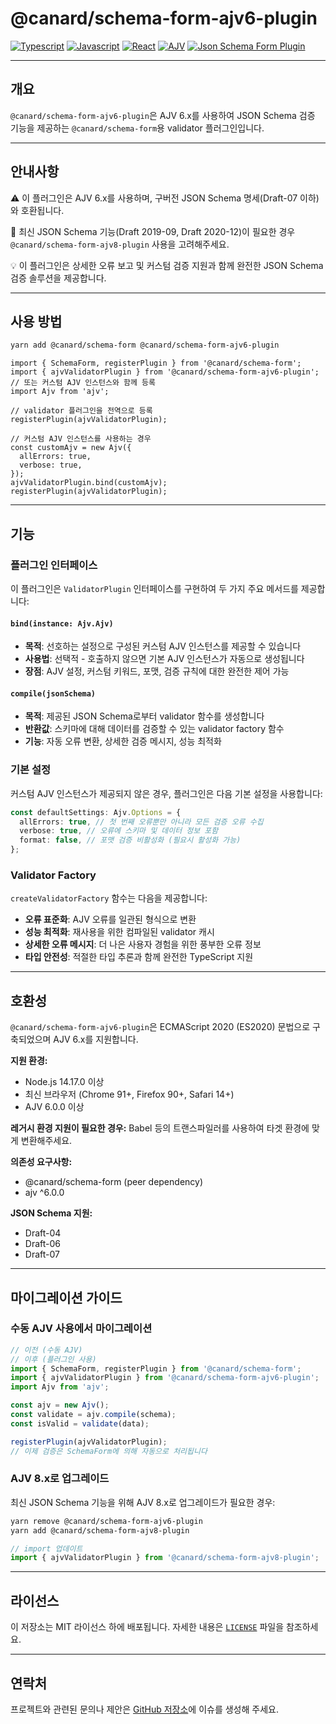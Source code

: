 # @canard/schema-form-ajv6-plugin

[![Typescript](https://img.shields.io/badge/typescript-✔-blue.svg)]()
[![Javascript](https://img.shields.io/badge/javascript-✔-yellow.svg)]()
[![React](https://img.shields.io/badge/react-✔-61DAFB.svg)]()
[![AJV](https://img.shields.io/badge/AJV-6.x-orange.svg)]()
[![Json Schema Form Plugin](https://img.shields.io/badge/JsonSchemaForm-validator-green.svg)]()

---

## 개요

`@canard/schema-form-ajv6-plugin`은 AJV 6.x를 사용하여 JSON Schema 검증 기능을 제공하는 `@canard/schema-form`용 validator 플러그인입니다.

---

## 안내사항

⚠️ 이 플러그인은 AJV 6.x를 사용하며, 구버전 JSON Schema 명세(Draft-07 이하)와 호환됩니다.

📌 최신 JSON Schema 기능(Draft 2019-09, Draft 2020-12)이 필요한 경우 `@canard/schema-form-ajv8-plugin` 사용을 고려해주세요.

💡 이 플러그인은 상세한 오류 보고 및 커스텀 검증 지원과 함께 완전한 JSON Schema 검증 솔루션을 제공합니다.

---

## 사용 방법

```bash
yarn add @canard/schema-form @canard/schema-form-ajv6-plugin
```

```tsx
import { SchemaForm, registerPlugin } from '@canard/schema-form';
import { ajvValidatorPlugin } from '@canard/schema-form-ajv6-plugin';
// 또는 커스텀 AJV 인스턴스와 함께 등록
import Ajv from 'ajv';

// validator 플러그인을 전역으로 등록
registerPlugin(ajvValidatorPlugin);

// 커스텀 AJV 인스턴스를 사용하는 경우
const customAjv = new Ajv({
  allErrors: true,
  verbose: true,
});
ajvValidatorPlugin.bind(customAjv);
registerPlugin(ajvValidatorPlugin);
```

---

## 기능

### **플러그인 인터페이스**

이 플러그인은 `ValidatorPlugin` 인터페이스를 구현하여 두 가지 주요 메서드를 제공합니다:

#### **`bind(instance: Ajv.Ajv)`**

- **목적**: 선호하는 설정으로 구성된 커스텀 AJV 인스턴스를 제공할 수 있습니다
- **사용법**: 선택적 - 호출하지 않으면 기본 AJV 인스턴스가 자동으로 생성됩니다
- **장점**: AJV 설정, 커스텀 키워드, 포맷, 검증 규칙에 대한 완전한 제어 가능

#### **`compile(jsonSchema)`**

- **목적**: 제공된 JSON Schema로부터 validator 함수를 생성합니다
- **반환값**: 스키마에 대해 데이터를 검증할 수 있는 validator factory 함수
- **기능**: 자동 오류 변환, 상세한 검증 메시지, 성능 최적화

### **기본 설정**

커스텀 AJV 인스턴스가 제공되지 않은 경우, 플러그인은 다음 기본 설정을 사용합니다:

```typescript
const defaultSettings: Ajv.Options = {
  allErrors: true, // 첫 번째 오류뿐만 아니라 모든 검증 오류 수집
  verbose: true, // 오류에 스키마 및 데이터 정보 포함
  format: false, // 포맷 검증 비활성화 (필요시 활성화 가능)
};
```

### **Validator Factory**

`createValidatorFactory` 함수는 다음을 제공합니다:

- **오류 표준화**: AJV 오류를 일관된 형식으로 변환
- **성능 최적화**: 재사용을 위한 컴파일된 validator 캐시
- **상세한 오류 메시지**: 더 나은 사용자 경험을 위한 풍부한 오류 정보
- **타입 안전성**: 적절한 타입 추론과 함께 완전한 TypeScript 지원

---

## 호환성

`@canard/schema-form-ajv6-plugin`은 ECMAScript 2020 (ES2020) 문법으로 구축되었으며 AJV 6.x를 지원합니다.

**지원 환경:**

- Node.js 14.17.0 이상
- 최신 브라우저 (Chrome 91+, Firefox 90+, Safari 14+)
- AJV 6.0.0 이상

**레거시 환경 지원이 필요한 경우:**
Babel 등의 트랜스파일러를 사용하여 타겟 환경에 맞게 변환해주세요.

**의존성 요구사항:**

- @canard/schema-form (peer dependency)
- ajv ^6.0.0

**JSON Schema 지원:**

- Draft-04
- Draft-06
- Draft-07

---

## 마이그레이션 가이드

### 수동 AJV 사용에서 마이그레이션

```typescript
// 이전 (수동 AJV)
// 이후 (플러그인 사용)
import { SchemaForm, registerPlugin } from '@canard/schema-form';
import { ajvValidatorPlugin } from '@canard/schema-form-ajv6-plugin';
import Ajv from 'ajv';

const ajv = new Ajv();
const validate = ajv.compile(schema);
const isValid = validate(data);

registerPlugin(ajvValidatorPlugin);
// 이제 검증은 SchemaForm에 의해 자동으로 처리됩니다
```

### AJV 8.x로 업그레이드

최신 JSON Schema 기능을 위해 AJV 8.x로 업그레이드가 필요한 경우:

```bash
yarn remove @canard/schema-form-ajv6-plugin
yarn add @canard/schema-form-ajv8-plugin
```

```typescript
// import 업데이트
import { ajvValidatorPlugin } from '@canard/schema-form-ajv8-plugin';
```

---

## 라이선스

이 저장소는 MIT 라이선스 하에 배포됩니다. 자세한 내용은 [`LICENSE`](../../../LICENSE) 파일을 참조하세요.

---

## 연락처

프로젝트와 관련된 문의나 제안은 [GitHub 저장소](https://github.com/vincent-kk/albatrion)에 이슈를 생성해 주세요.
